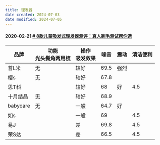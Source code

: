 ```yaml
---
title: 理发器
date created: 2024-07-03
date modified: 2024-07-05
---
```


#### 2020-02-21 [# 8款儿童吸发式理发器测评：真人剃毛测试帮你选](https://post.smzdm.com/p/a830ew90/?zdm_ss=Android__e957b46b5a98fc6e5c0a92912fd8770f&from=other)

| 品牌     | 功能<br>光头鬓角两用梳 | 操作<br>吸发效果 | 噪音 | 震动 | 清洁便利 |
| -------- | --------------------- | -------------- | ---- | ---- | -------- |
| 普L米    | 无                    | 较好           | 69.5 | 强烈 |          |
| 樱s      | 无                    | 较好           | 67.8 |      |          |
| 思T科    |                       | 较好           | 68   | 好   | 4.5      |
| 十月结晶 | 无                    | 较好           | 68.9 |      |          |
| babycare | 无                    | 一般           | 64.7 | 好   |          |
| 如s      |                       | 一般           | 69   |      | 4.5      |
| 易J      |                       | 差             | 69.8 |      | 4.5      |
| 荣S达    |                       | 差             | 66.5 |      | 4.5      |
